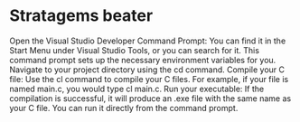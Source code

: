 # Stratagems beater
Open the Visual Studio Developer Command Prompt:
You can find it in the Start Menu under Visual Studio Tools, or you can search for it.
This command prompt sets up the necessary environment variables for you.
Navigate to your project directory using the cd command.
Compile your C file:
Use the cl command to compile your C files. For example, if your file is named main.c, you would type cl main.c.
Run your executable:
If the compilation is successful, it will produce an .exe file with the same name as your C file. You can run it directly from the command prompt.
